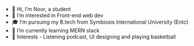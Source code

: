 - 👋 Hi, I’m Noor, a student
- 👀 I’m interested in Front-end web dev
- 🎓 I’m pursuing my B.tech from Symbiosis International University (Entc)
- 🌱 I’m currently learning MERN stack
- 💞️ Interests - Listening podcast, UI designing and playing basketball
